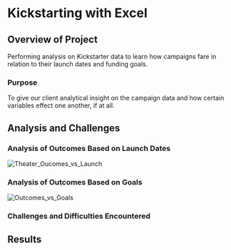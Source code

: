 # Kickstarting with Excel
## Overview of Project
Performing analysis on Kickstarter data to learn how campaigns fare in relation to their launch dates and funding goals.
### Purpose
To give our client analytical insight on the campaign data and how certain variables effect one another, if at all.
## Analysis and Challenges

### Analysis of Outcomes Based on Launch Dates

![Theater_Oucomes_vs_Launch](https://user-images.githubusercontent.com/108758105/181832299-03667918-fd84-41ca-ba43-c6c3517e92a6.png)

### Analysis of Outcomes Based on Goals

![Outcomes_vs_Goals](https://user-images.githubusercontent.com/108758105/181832341-538cd908-4b4a-4f80-acd8-a1dfd855f4f9.png)

### Challenges and Difficulties Encountered

## Results
